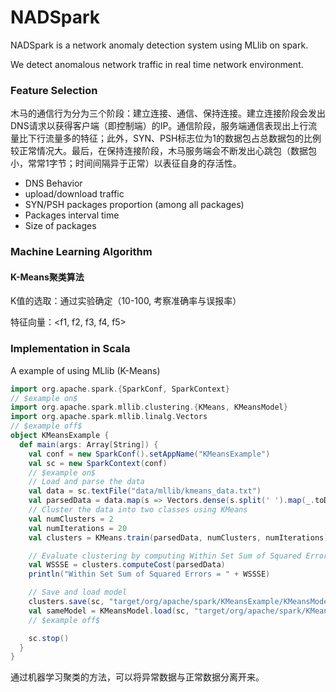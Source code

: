 # NADSpark

NADSpark is a network anomaly  detection system using MLlib on spark.

We detect anomalous network traffic in real time network environment.

### Feature Selection

木马的通信行为分为三个阶段：建立连接、通信、保持连接。建立连接阶段会发出DNS请求以获得客户端（即控制端）的IP。通信阶段，服务端通信表现出上行流量比下行流量多的特征；此外，SYN、PSH标志位为1的数据包占总数据包的比例较正常情况大。最后，在保持连接阶段，木马服务端会不断发出心跳包（数据包小，常常1字节；时间间隔异于正常）以表征自身的存活性。

- DNS Behavior
- upload/download traffic
- SYN/PSH packages proportion (among all packages)
- Packages interval time
- Size of packages

### Machine Learning Algorithm

#### K-Means聚类算法

K值的选取：通过实验确定（10-100, 考察准确率与误报率）

特征向量：<f1, f2, f3, f4, f5>

### Implementation in Scala

A example of using MLlib (K-Means)

```scala
import org.apache.spark.{SparkConf, SparkContext}
// $example on$
import org.apache.spark.mllib.clustering.{KMeans, KMeansModel}
import org.apache.spark.mllib.linalg.Vectors
// $example off$
object KMeansExample {
  def main(args: Array[String]) {
    val conf = new SparkConf().setAppName("KMeansExample")
    val sc = new SparkContext(conf)
    // $example on$
    // Load and parse the data
    val data = sc.textFile("data/mllib/kmeans_data.txt")
    val parsedData = data.map(s => Vectors.dense(s.split(' ').map(_.toDouble))).cache()
    // Cluster the data into two classes using KMeans
    val numClusters = 2
    val numIterations = 20
    val clusters = KMeans.train(parsedData, numClusters, numIterations)

    // Evaluate clustering by computing Within Set Sum of Squared Errors
    val WSSSE = clusters.computeCost(parsedData)
    println("Within Set Sum of Squared Errors = " + WSSSE)

    // Save and load model
    clusters.save(sc, "target/org/apache/spark/KMeansExample/KMeansModel")
    val sameModel = KMeansModel.load(sc, "target/org/apache/spark/KMeansExample/KMeansModel")
    // $example off$

    sc.stop()
  }
}
```

通过机器学习聚类的方法，可以将异常数据与正常数据分离开来。